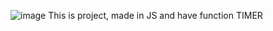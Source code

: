 ![image](https://github.com/user-attachments/assets/31986bd7-a07b-45f5-97f6-022a090c7349)
This is project, made in JS and have function TIMER
